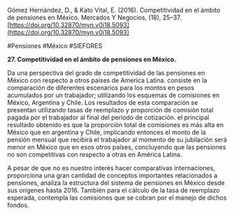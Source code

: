 Gómez Hernández, D., & Kato Vital, E. (2016). Competitividad en el ámbito de pensiones en México. Mercados Y Negocios, (18), 25–37. [https://doi.org/10.32870/myn.v0i18.5093](https://doi.org/10.32870/myn.v0i18.5093)           

#Pensiones #México #SIEFORES 

**27. Competitividad en el ámbito de pensiones en México.**

Da una perspectiva del grado de competitividad de las pensiones en México con respecto a otros países de America Latina. consiste en la comparación de diferentes escenarios para los montos en pesos acumulados por un trabajador; utilizando los esquemas de comisiones en México, Argentina y Chile. Los resultados de esta comparación se presentan utilizando tasas de reemplazo y proporción de comisión total pagada por el trabajador al final del periodo de cotización. el principal resultado obtenido es que la proporción total de comisiones es más alta en México que en argentina y Chile, implicando entonces el monto de la pensión mensual que recibirá el trabajador al momento de su jubilación será menor en México que en esos otros países, concluyendo que las pensiones no son competitivas con respecto a otras en América Latina.

A pesar de que no es nuestro interés hacer comparativas internaciones, proporciona una gran cantidad de conceptos importantes relacionados a pensiones, analiza la estructura del sistema de pensiones en México desde sus orígenes hasta 2016. También para el cálculo de la tasa de reemplazo esperada, contempla las comisiones que se cobran por el manejo de dichos fondos.
